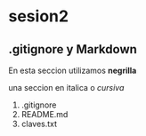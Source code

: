 # sesion2

## .gitignore y Markdown 

En esta seccion utilizamos **negrilla**

una seccion en italica o *cursiva*

1. .gitignore
2. README.md
3. claves.txt